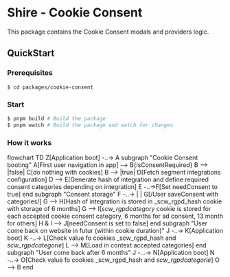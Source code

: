 # Shire - Cookie Consent

This package contains the Cookie Consent modals and providers logic.

## QuickStart

### Prerequisites

```
$ cd packages/cookie-consent
```

### Start

```bash
$ pnpm build # Build the package
$ pnpm watch # Build the package and watch for changes
```

### How it works 

  flowchart TD
      Z[Application boot] -..-> A
      subgraph "Cookie Consent booting"
      A[First user navigation in app] --> B{isConsentRequired}
      B --> |false| C[do nothing with cookies]
      B --> |true| D[Fetch segment integrations configuration]
      D --> E[Generate hash of integration and define required consent categories depending on integration]
      E -..->F[Set needConsent to true]
      end
      subgraph "Consent storage"
      F -..-> | | G[/User saveConsent with categories/]
      G --> H[Hash of integration is stored in _scw_rgpd_hash cookie with storage of 6 months]
      G --> I[_scw_rgpd_$category$ cookie is stored for each accepted cookie consent category, 6 months for ad consent, 13 month for others]
      H & I --> J[needConsent is set to false]
      end
      subgraph "User come back on website in futur (within cookie duration)"
      J -..-> K[Application boot]
      K -..-> L[Check value fo cookies _scw_rgpd_hash and _scw_rgpd_$categorie$]
      L --> M[Load in context accepted categories]
      end
    subgraph "User come back after 6 months"
    J -...-> N[Application boot]
    N -..-> O[Check value fo cookies _scw_rgpd_hash and _scw_rgpd_$categorie$]
    O --> B
    end
